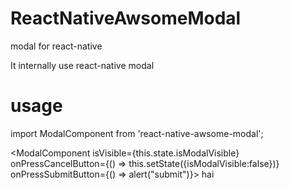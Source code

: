 # ReactNativeAwsomeModal
modal for react-native

It internally use react-native modal

# usage
import ModalComponent from 'react-native-awsome-modal';

<ModalComponent 
        isVisible={this.state.isModalVisible}
        onPressCancelButton={() => this.setState({isModalVisible:false})} 
        onPressSubmitButton={() => alert("submit")}>
        <Text>hai</Text>
</ModalComponent>